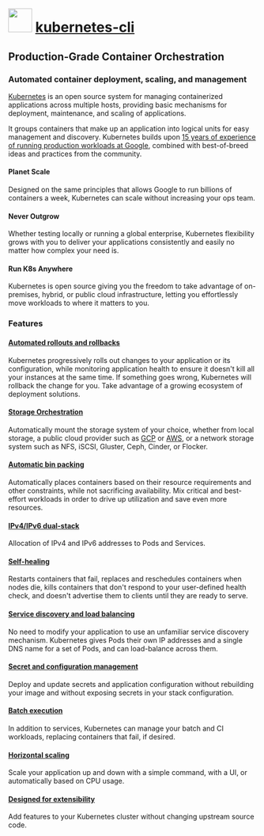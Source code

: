 # <img src="https://cdn.jsdelivr.net/gh/chocolatey-community/chocolatey-coreteampackages@5a8c40781821bbd2746754b7ce723938090bb7c6/icons/kubernetes-cli.png" width="48" height="48"/> [kubernetes-cli](https://chocolatey.org/packages/kubernetes-cli)

## Production-Grade Container Orchestration

### Automated container deployment, scaling, and management

[Kubernetes](https://kubernetes.io/docs/concepts/overview/what-is-kubernetes) is an open source system for managing
containerized applications across multiple hosts, providing basic mechanisms for deployment, maintenance, and scaling
of applications.

It groups containers that make up an application into logical units for easy management and discovery.  Kubernetes
builds upon [15 years of experience of running production workloads at Google](https://queue.acm.org/detail.cfm?id=2898444),
combined with best-of-breed ideas and practices from the community.

#### Planet Scale

Designed on the same principles that allows Google to run billions of containers a week, Kubernetes can scale without
increasing your ops team.

#### Never Outgrow

Whether testing locally or running a global enterprise, Kubernetes flexibility grows with you to deliver your
applications consistently and easily no matter how complex your need is.

#### Run K8s Anywhere

Kubernetes is open source giving you the freedom to take advantage of on-premises, hybrid, or public cloud
infrastructure, letting you effortlessly move workloads to where it matters to you.

### Features

#### [Automated rollouts and rollbacks](https://kubernetes.io/docs/concepts/workloads/controllers/deployment)

Kubernetes progressively rolls out changes to your application or its configuration, while monitoring application
health to ensure it doesn't kill all your instances at the same time. If something goes wrong, Kubernetes will rollback
the change for you. Take advantage of a growing ecosystem of deployment solutions.

#### [Storage Orchestration](https://kubernetes.io/docs/concepts/storage/persistent-volumes)

Automatically mount the storage system of your choice, whether from local storage, a public cloud provider such as
[GCP](https://cloud.google.com/storage) or [AWS](https://aws.amazon.com/products/storage), or a network storage system
such as NFS, iSCSI, Gluster, Ceph, Cinder, or Flocker.

#### [Automatic bin packing](https://kubernetes.io/docs/concepts/configuration/manage-resources-containers)

Automatically places containers based on their resource requirements and other constraints, while not sacrificing
availability. Mix critical and best-effort workloads in order to drive up utilization and save even more resources.

#### [IPv4/IPv6 dual-stack](https://kubernetes.io/docs/concepts/services-networking/dual-stack)

Allocation of IPv4 and IPv6 addresses to Pods and Services.

#### [Self-healing](https://kubernetes.io/docs/concepts/workloads/controllers/replicationcontroller/#how-a-replicationcontroller-works)

Restarts containers that fail, replaces and reschedules containers when nodes die, kills containers that don't respond
to your user-defined health check, and doesn't advertise them to clients until they are ready to serve.

#### [Service discovery and load balancing](https://kubernetes.io/docs/concepts/services-networking/service)

No need to modify your application to use an unfamiliar service discovery mechanism. Kubernetes gives Pods their own IP
addresses and a single DNS name for a set of Pods, and can load-balance across them.

#### [Secret and configuration management](https://kubernetes.io/docs/concepts/configuration/secret)

Deploy and update secrets and application configuration without rebuilding your image and without exposing secrets in
your stack configuration.

#### [Batch execution](https://kubernetes.io/docs/concepts/workloads/controllers/job)

In addition to services, Kubernetes can manage your batch and CI workloads, replacing containers that fail, if desired.

#### [Horizontal scaling](https://kubernetes.io/docs/tasks/run-application/horizontal-pod-autoscale)

Scale your application up and down with a simple command, with a UI, or automatically based on CPU usage.

#### [Designed for extensibility](https://kubernetes.io/docs/concepts/extend-kubernetes)

Add features to your Kubernetes cluster without changing upstream source code.
